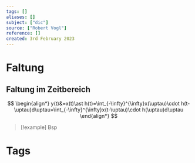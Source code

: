 ```yaml
---
tags: []
aliases: []
subject: ["dic"]
source: ["Robert Vogl"]
reference: []
created: 3rd February 2023
---
```


# Faltung

## Faltung im Zeitbereich
$$
\begin{align*}
y(t)&=x(t)\ast h(t)=\int_{-\infty}^{\infty}x(\uptau)\cdot h(t-\uptau)d\uptau=\int_{-\infty}^{\infty}x(t-\uptau)\cdot h(\uptau)d\uptau
\end{align*}
$$
>[!example] Bsp
>

# Tags